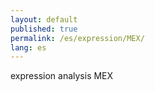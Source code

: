 ```yaml
---
layout: default
published: true
permalink: /es/expression/MEX/
lang: es
---
```


expression analysis MEX
